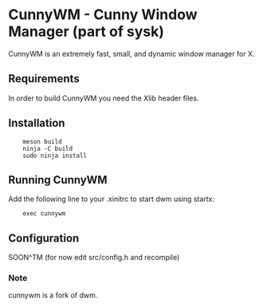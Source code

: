 # CunnyWM - Cunny Window Manager (part of sysk)

CunnyWM is an extremely fast, small, and dynamic window manager for X.


## Requirements

In order to build CunnyWM you need the Xlib header files.


## Installation
```
    meson build
    ninja -C build
    sudo ninja install
```

## Running CunnyWM

Add the following line to your .xinitrc to start dwm using startx:

```
    exec cunnywm
```

## Configuration

SOON^TM (for now edit src/config.h and recompile)

### Note

cunnywm is a fork of dwm.
